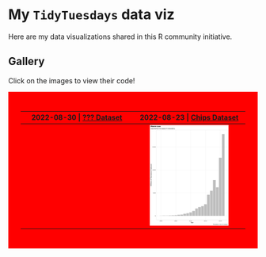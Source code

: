 # My `TidyTuesdays` data viz

Here are my data visualizations shared in this R community initiative.

## Gallery
Click on the images to view their code!

<div align="center" style="background-color:red;padding:25px;">
    <table width="100%" bgcolor="red" border="0">
        <thead>
            <tr>
                <th>
                    2022-08-30 | <a href="">??? Dataset</a>
                </th>
                <th>
                    2022-08-23 | <a href="https://chip-dataset.vercel.app/">Chips Dataset</a>
                 </th>
            </tr>
        </thead>
        <tbody>
          <tr>
              <td width="50%">
                <a href="" title="See Code">
                    <div align="center">
                        <img src="" width="75%">
                    </div>
                </a>
              </td>
              <td width="50%">
                <a href="https://github.com/MiqG/tidytuesday/blob/master/scripts/2022-08-23-chips.R" title="See Code">
                    <div align="center">
                        <img src="plots/2022-08-23-chips.png" width="75%">
                    </div>
                </a>
              </td>
          </tr>
        </tbody>
    </table>
</div>
